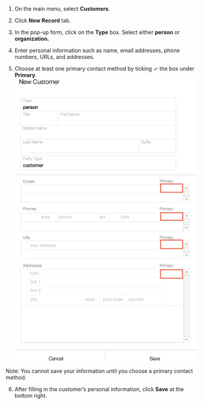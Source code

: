 
1. On the main menu, select **Customers**.

2.  Click **New Record** tab. 

3. In the pop-up form, click on the **Type** box. Select either **person** or **organization.**

4. Enter personal information such as name, email addresses, phone numbers, URLs, and addresses.

5. Choose at least one primary contact method by ticking ✓ the box under **Primary**.
![](https://github.com/Fx-Professional-Services/HorizonDocs/blob/main/assets/sales_order_primary_contact.png)

Note: You cannot save your information until you choose a primary contact method.

6. After filling in the customer’s personal information, click **Save** at the bottom right.